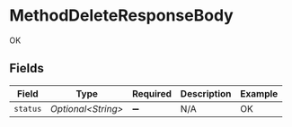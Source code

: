 # MethodDeleteResponseBody

OK


## Fields

| Field               | Type                | Required            | Description         | Example             |
| ------------------- | ------------------- | ------------------- | ------------------- | ------------------- |
| `status`            | *Optional\<String>* | :heavy_minus_sign:  | N/A                 | OK                  |